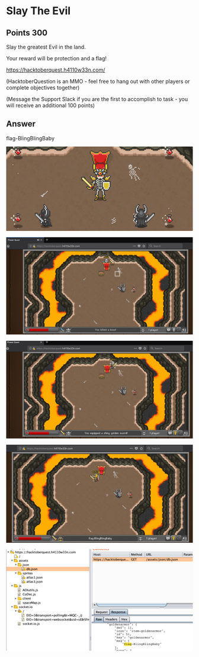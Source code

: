 # Slay The Evil

## Points 300

Slay the greatest Evil in the land.

Your reward will be protection and a flag!

https://hacktoberquest.h4110w33n.com/

(HacktoberQuestion is an MMO - feel free to hang out with other players or complete objectives together)

(Message the Support Slack if you are the first to accomplish to task - you will receive an additional 100 points)

## Answer

flag-BlingBlingBaby

![](img/300_slay_the_evil_boss.png)

![](img/300_slay_the_evil_win.png)

![](img/300_slay_the_evil_prizes.png)

![](img/300_slay_the_evil_flag.png)

![](img/300_slay_the_evil_json.png)
